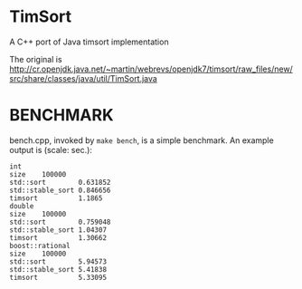 TimSort
==================
A C++ port of Java timsort implementation

The original is http://cr.openjdk.java.net/~martin/webrevs/openjdk7/timsort/raw_files/new/src/share/classes/java/util/TimSort.java

BENCHMARK
==================
bench.cpp, invoked by `make bench`, is a simple benchmark.
An example output is (scale: sec.):

    int
    size	100000
    std::sort        0.631852
    std::stable_sort 0.846656
    timsort          1.1865
    double
    size	100000
    std::sort        0.759048
    std::stable_sort 1.04307
    timsort          1.30662
    boost::rational
    size	100000
    std::sort        5.94573
    std::stable_sort 5.41838
    timsort          5.33095
